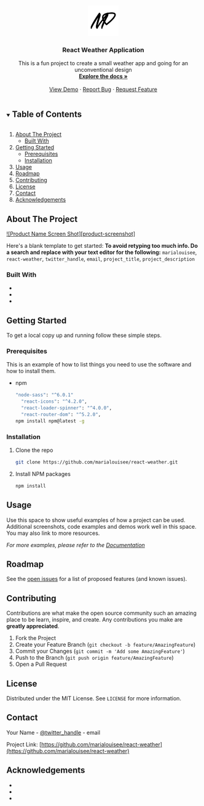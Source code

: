 
<!-- PROJECT LOGO -->
<br />
<p align="center">
  <a href="https://github.com/marialouisee/react-weather">
    <img src="./src/images/Logo.png" alt="Logo" width="80" height="80">
  </a>

  <h3 align="center">React Weather Application</h3>

  <p align="center">
    This is a fun project to create a small weather app and going for an unconventional design
    <br />
    <a href="https://github.com/marialouisee/react-weather"><strong>Explore the docs »</strong></a>
    <br />
    <br />
    <a href="https://github.com/marialouisee/react-weather">View Demo</a>
    ·
    <a href="https://github.com/marialouisee/react-weather/issues">Report Bug</a>
    ·
    <a href="https://github.com/marialouisee/react-weather/issues">Request Feature</a>
  </p>
</p>



<!-- TABLE OF CONTENTS -->
<details open="open">
  <summary><h2 style="display: inline-block">Table of Contents</h2></summary>
  <ol>
    <li>
      <a href="#about-the-project">About The Project</a>
      <ul>
        <li><a href="#built-with">Built With</a></li>
      </ul>
    </li>
    <li>
      <a href="#getting-started">Getting Started</a>
      <ul>
        <li><a href="#prerequisites">Prerequisites</a></li>
        <li><a href="#installation">Installation</a></li>
      </ul>
    </li>
    <li><a href="#usage">Usage</a></li>
    <li><a href="#roadmap">Roadmap</a></li>
    <li><a href="#contributing">Contributing</a></li>
    <li><a href="#license">License</a></li>
    <li><a href="#contact">Contact</a></li>
    <li><a href="#acknowledgements">Acknowledgements</a></li>
  </ol>
</details>



<!-- ABOUT THE PROJECT -->
## About The Project

[![Product Name Screen Shot][product-screenshot]](https://example.com)

Here's a blank template to get started:
**To avoid retyping too much info. Do a search and replace with your text editor for the following:**
`marialouisee`, `react-weather`, `twitter_handle`, `email`, `project_title`, `project_description`


### Built With

* []()
* []()
* []()



<!-- GETTING STARTED -->
## Getting Started

To get a local copy up and running follow these simple steps.

### Prerequisites

This is an example of how to list things you need to use the software and how to install them.
* npm
  ```sh
  "node-sass": "^6.0.1"
    "react-icons": "^4.2.0",
    "react-loader-spinner": "^4.0.0",
    "react-router-dom": "^5.2.0",
  npm install npm@latest -g
  ```

### Installation

1. Clone the repo
   ```sh
   git clone https://github.com/marialouisee/react-weather.git
   ```
2. Install NPM packages
   ```sh
   npm install
   ```



<!-- USAGE EXAMPLES -->
## Usage

Use this space to show useful examples of how a project can be used. Additional screenshots, code examples and demos work well in this space. You may also link to more resources.

_For more examples, please refer to the [Documentation](https://example.com)_



<!-- ROADMAP -->
## Roadmap

See the [open issues](https://github.com/marialouisee/react-weather/issues) for a list of proposed features (and known issues).



<!-- CONTRIBUTING -->
## Contributing

Contributions are what make the open source community such an amazing place to be learn, inspire, and create. Any contributions you make are **greatly appreciated**.

1. Fork the Project
2. Create your Feature Branch (`git checkout -b feature/AmazingFeature`)
3. Commit your Changes (`git commit -m 'Add some AmazingFeature'`)
4. Push to the Branch (`git push origin feature/AmazingFeature`)
5. Open a Pull Request



<!-- LICENSE -->
## License

Distributed under the MIT License. See `LICENSE` for more information.



<!-- CONTACT -->
## Contact

Your Name - [@twitter_handle](https://twitter.com/twitter_handle) - email

Project Link: [https://github.com/marialouisee/react-weather](https://github.com/marialouisee/react-weather)



<!-- ACKNOWLEDGEMENTS -->
## Acknowledgements

* []()
* []()
* []()





<!-- MARKDOWN LINKS & IMAGES -->
<!-- https://www.markdownguide.org/basic-syntax/#reference-style-links -->
[contributors-shield]: https://img.shields.io/github/contributors/marialouisee/repo.svg?style=for-the-badge
[contributors-url]: https://github.com/marialouisee/react-weather/graphs/contributors
[forks-shield]: https://img.shields.io/github/forks/marialouisee/repo.svg?style=for-the-badge
[forks-url]: https://github.com/marialouisee/react-weather/network/members
[stars-shield]: https://img.shields.io/github/stars/marialouisee/repo.svg?style=for-the-badge
[stars-url]: https://github.com/marialouisee/react-weather/stargazers
[issues-shield]: https://img.shields.io/github/issues/marialouisee/repo.svg?style=for-the-badge
[issues-url]: https://github.com/marialouisee/react-weather/issues
[license-shield]: https://img.shields.io/github/license/marialouisee/repo.svg?style=for-the-badge
[license-url]: https://github.com/marialouisee/react-weather/blob/master/LICENSE.txt
[linkedin-shield]: https://img.shields.io/badge/-LinkedIn-black.svg?style=for-the-badge&logo=linkedin&colorB=555
[linkedin-url]: https://linkedin.com/in/marialouisee
